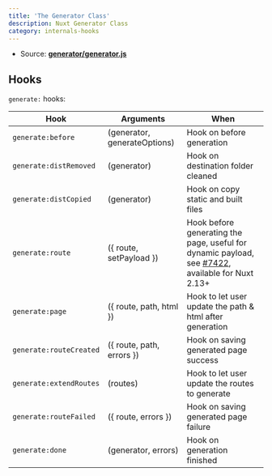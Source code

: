 ```yaml
---
title: 'The Generator Class'
description: Nuxt Generator Class
category: internals-hooks
---
```


- Source: **[generator/generator.js](https://github.com/nuxt/nuxt.js/blob/dev/packages/generator/src/generator.js)**

## Hooks

`generate:` hooks:

| Hook | Arguments | When |
| --- | --- | --- |
| `generate:before` | (generator, generateOptions) | Hook on before generation |
| `generate:distRemoved` | (generator) | Hook on destination folder cleaned |
| `generate:distCopied` | (generator) | Hook on copy static and built files |
| `generate:route` | ({ route, setPayload }) | Hook before generating the page, useful for dynamic payload, see [#7422](https://github.com/nuxt/nuxt.js/pull/7422), available for Nuxt 2.13+ |
| `generate:page` | ({ route, path, html }) | Hook to let user update the path & html after generation |
| `generate:routeCreated` | ({ route, path, errors }) | Hook on saving generated page success |
| `generate:extendRoutes` | (routes) | Hook to let user update the routes to generate |
| `generate:routeFailed` | ({ route, errors }) | Hook on saving generated page failure |
| `generate:done` | (generator, errors) | Hook on generation finished |
